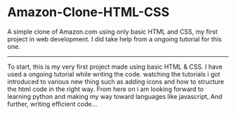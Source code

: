 # Amazon-Clone-HTML-CSS
A simple clone of Amazon.com using only basic HTML and CSS, my first project in web development. I did take help from a ongoing tutorial for this one.
<hr>

To start, this is my very first project made using basic HTML & CSS. I have used a ongoing tutorial while writing the code. watching the tutorials i got introduced to various new thing such as adding icons and how to structure the html code in the right way. From here on i am looking forward to learning python and making my way toward languages like javascript, And further, writing efficient code...
